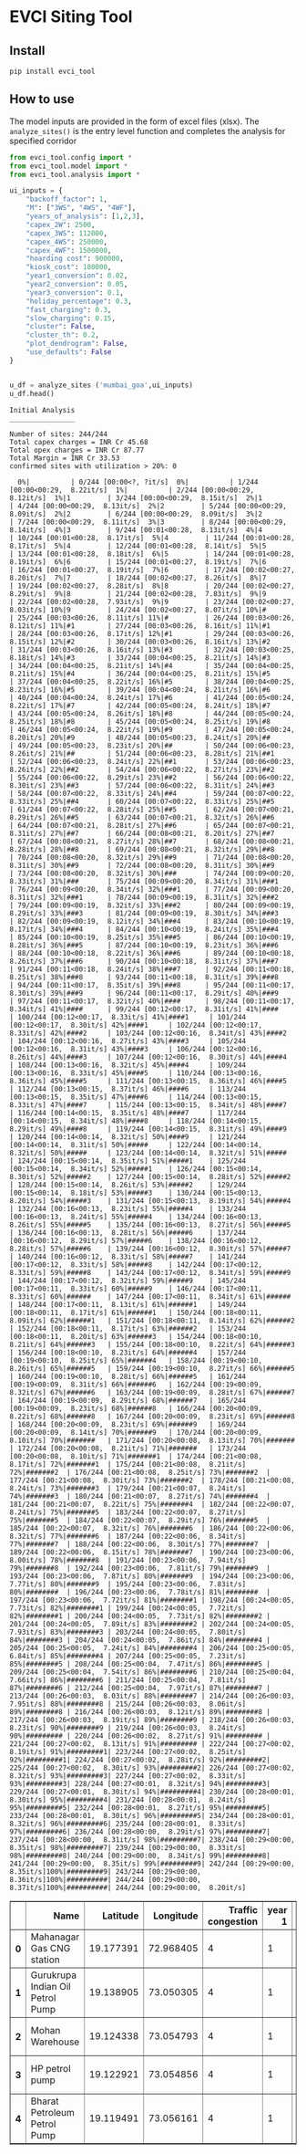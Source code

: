 EVCI Siting Tool
================

<!-- WARNING: THIS FILE WAS AUTOGENERATED! DO NOT EDIT! -->

## Install

`pip install evci_tool`

## How to use

The model inputs are provided in the form of excel files (xlsx). The
`analyze_sites()` is the entry level function and completes the analysis
for specified corridor

``` python
from evci_tool.config import *
from evci_tool.model import *
from evci_tool.analysis import *

ui_inputs = { 
    "backoff_factor": 1,
    "M": ["3WS", "4WS", "4WF"],
    "years_of_analysis": [1,2,3],
    "capex_2W": 2500,
    "capex_3WS": 112000,
    "capex_4WS": 250000,
    "capex_4WF": 1500000,
    "hoarding cost": 900000,
    "kiosk_cost": 180000,
    "year1_conversion": 0.02,
    "year2_conversion": 0.05,
    "year3_conversion": 0.1,
    "holiday_percentage": 0.3,
    "fast_charging": 0.3,
    "slow_charging": 0.15,
    "cluster": False,
    "cluster_th": 0.2,
    "plot_dendrogram": False,
    "use_defaults": False 
}


u_df = analyze_sites ('mumbai_goa',ui_inputs)
u_df.head()
```


    Initial Analysis
    ________________

    Number of sites: 244/244
    Total capex charges = INR Cr 45.68
    Total opex charges = INR Cr 87.77
    Total Margin = INR Cr 33.53
    confirmed sites with utilization > 20%: 0

      0%|          | 0/244 [00:00<?, ?it/s]  0%|          | 1/244 [00:00<00:29,  8.22it/s]  1%|          | 2/244 [00:00<00:29,  8.12it/s]  1%|1         | 3/244 [00:00<00:29,  8.15it/s]  2%|1         | 4/244 [00:00<00:29,  8.13it/s]  2%|2         | 5/244 [00:00<00:29,  8.09it/s]  2%|2         | 6/244 [00:00<00:29,  8.09it/s]  3%|2         | 7/244 [00:00<00:29,  8.11it/s]  3%|3         | 8/244 [00:00<00:29,  8.14it/s]  4%|3         | 9/244 [00:01<00:28,  8.13it/s]  4%|4         | 10/244 [00:01<00:28,  8.17it/s]  5%|4         | 11/244 [00:01<00:28,  8.17it/s]  5%|4         | 12/244 [00:01<00:28,  8.14it/s]  5%|5         | 13/244 [00:01<00:28,  8.18it/s]  6%|5         | 14/244 [00:01<00:28,  8.19it/s]  6%|6         | 15/244 [00:01<00:27,  8.19it/s]  7%|6         | 16/244 [00:01<00:27,  8.19it/s]  7%|6         | 17/244 [00:02<00:27,  8.20it/s]  7%|7         | 18/244 [00:02<00:27,  8.26it/s]  8%|7         | 19/244 [00:02<00:27,  8.28it/s]  8%|8         | 20/244 [00:02<00:27,  8.29it/s]  9%|8         | 21/244 [00:02<00:28,  7.83it/s]  9%|9         | 22/244 [00:02<00:28,  7.93it/s]  9%|9         | 23/244 [00:02<00:27,  8.03it/s] 10%|9         | 24/244 [00:02<00:27,  8.07it/s] 10%|#         | 25/244 [00:03<00:26,  8.11it/s] 11%|#         | 26/244 [00:03<00:26,  8.12it/s] 11%|#1        | 27/244 [00:03<00:26,  8.16it/s] 11%|#1        | 28/244 [00:03<00:26,  8.17it/s] 12%|#1        | 29/244 [00:03<00:26,  8.15it/s] 12%|#2        | 30/244 [00:03<00:26,  8.16it/s] 13%|#2        | 31/244 [00:03<00:26,  8.16it/s] 13%|#3        | 32/244 [00:03<00:25,  8.18it/s] 14%|#3        | 33/244 [00:04<00:25,  8.21it/s] 14%|#3        | 34/244 [00:04<00:25,  8.21it/s] 14%|#4        | 35/244 [00:04<00:25,  8.21it/s] 15%|#4        | 36/244 [00:04<00:25,  8.21it/s] 15%|#5        | 37/244 [00:04<00:25,  8.22it/s] 16%|#5        | 38/244 [00:04<00:25,  8.23it/s] 16%|#5        | 39/244 [00:04<00:24,  8.21it/s] 16%|#6        | 40/244 [00:04<00:24,  8.24it/s] 17%|#6        | 41/244 [00:05<00:24,  8.22it/s] 17%|#7        | 42/244 [00:05<00:24,  8.24it/s] 18%|#7        | 43/244 [00:05<00:24,  8.26it/s] 18%|#8        | 44/244 [00:05<00:24,  8.25it/s] 18%|#8        | 45/244 [00:05<00:24,  8.25it/s] 19%|#8        | 46/244 [00:05<00:24,  8.22it/s] 19%|#9        | 47/244 [00:05<00:24,  8.20it/s] 20%|#9        | 48/244 [00:05<00:23,  8.24it/s] 20%|##        | 49/244 [00:05<00:23,  8.23it/s] 20%|##        | 50/244 [00:06<00:23,  8.26it/s] 21%|##        | 51/244 [00:06<00:23,  8.28it/s] 21%|##1       | 52/244 [00:06<00:23,  8.24it/s] 22%|##1       | 53/244 [00:06<00:23,  8.26it/s] 22%|##2       | 54/244 [00:06<00:22,  8.27it/s] 23%|##2       | 55/244 [00:06<00:22,  8.29it/s] 23%|##2       | 56/244 [00:06<00:22,  8.30it/s] 23%|##3       | 57/244 [00:06<00:22,  8.31it/s] 24%|##3       | 58/244 [00:07<00:22,  8.33it/s] 24%|##4       | 59/244 [00:07<00:22,  8.33it/s] 25%|##4       | 60/244 [00:07<00:22,  8.33it/s] 25%|##5       | 61/244 [00:07<00:22,  8.28it/s] 25%|##5       | 62/244 [00:07<00:21,  8.29it/s] 26%|##5       | 63/244 [00:07<00:21,  8.32it/s] 26%|##6       | 64/244 [00:07<00:21,  8.28it/s] 27%|##6       | 65/244 [00:07<00:21,  8.31it/s] 27%|##7       | 66/244 [00:08<00:21,  8.20it/s] 27%|##7       | 67/244 [00:08<00:21,  8.27it/s] 28%|##7       | 68/244 [00:08<00:21,  8.28it/s] 28%|##8       | 69/244 [00:08<00:21,  8.32it/s] 29%|##8       | 70/244 [00:08<00:20,  8.32it/s] 29%|##9       | 71/244 [00:08<00:20,  8.31it/s] 30%|##9       | 72/244 [00:08<00:20,  8.31it/s] 30%|##9       | 73/244 [00:08<00:20,  8.32it/s] 30%|###       | 74/244 [00:09<00:20,  8.33it/s] 31%|###       | 75/244 [00:09<00:20,  8.34it/s] 31%|###1      | 76/244 [00:09<00:20,  8.34it/s] 32%|###1      | 77/244 [00:09<00:20,  8.31it/s] 32%|###1      | 78/244 [00:09<00:19,  8.31it/s] 32%|###2      | 79/244 [00:09<00:19,  8.32it/s] 33%|###2      | 80/244 [00:09<00:19,  8.29it/s] 33%|###3      | 81/244 [00:09<00:19,  8.30it/s] 34%|###3      | 82/244 [00:09<00:19,  8.12it/s] 34%|###4      | 83/244 [00:10<00:19,  8.17it/s] 34%|###4      | 84/244 [00:10<00:19,  8.24it/s] 35%|###4      | 85/244 [00:10<00:19,  8.25it/s] 35%|###5      | 86/244 [00:10<00:19,  8.28it/s] 36%|###5      | 87/244 [00:10<00:19,  8.23it/s] 36%|###6      | 88/244 [00:10<00:18,  8.22it/s] 36%|###6      | 89/244 [00:10<00:18,  8.26it/s] 37%|###6      | 90/244 [00:10<00:18,  8.31it/s] 37%|###7      | 91/244 [00:11<00:18,  8.24it/s] 38%|###7      | 92/244 [00:11<00:18,  8.25it/s] 38%|###8      | 93/244 [00:11<00:18,  8.31it/s] 39%|###8      | 94/244 [00:11<00:17,  8.35it/s] 39%|###8      | 95/244 [00:11<00:17,  8.30it/s] 39%|###9      | 96/244 [00:11<00:17,  8.29it/s] 40%|###9      | 97/244 [00:11<00:17,  8.32it/s] 40%|####      | 98/244 [00:11<00:17,  8.34it/s] 41%|####      | 99/244 [00:12<00:17,  8.31it/s] 41%|####      | 100/244 [00:12<00:17,  8.33it/s] 41%|####1     | 101/244 [00:12<00:17,  8.30it/s] 42%|####1     | 102/244 [00:12<00:17,  8.33it/s] 42%|####2     | 103/244 [00:12<00:16,  8.34it/s] 43%|####2     | 104/244 [00:12<00:16,  8.27it/s] 43%|####3     | 105/244 [00:12<00:16,  8.31it/s] 43%|####3     | 106/244 [00:12<00:16,  8.26it/s] 44%|####3     | 107/244 [00:12<00:16,  8.30it/s] 44%|####4     | 108/244 [00:13<00:16,  8.32it/s] 45%|####4     | 109/244 [00:13<00:16,  8.33it/s] 45%|####5     | 110/244 [00:13<00:16,  8.36it/s] 45%|####5     | 111/244 [00:13<00:15,  8.36it/s] 46%|####5     | 112/244 [00:13<00:15,  8.37it/s] 46%|####6     | 113/244 [00:13<00:15,  8.35it/s] 47%|####6     | 114/244 [00:13<00:15,  8.33it/s] 47%|####7     | 115/244 [00:13<00:15,  8.34it/s] 48%|####7     | 116/244 [00:14<00:15,  8.35it/s] 48%|####7     | 117/244 [00:14<00:15,  8.34it/s] 48%|####8     | 118/244 [00:14<00:15,  8.29it/s] 49%|####8     | 119/244 [00:14<00:15,  8.31it/s] 49%|####9     | 120/244 [00:14<00:14,  8.32it/s] 50%|####9     | 121/244 [00:14<00:14,  8.31it/s] 50%|#####     | 122/244 [00:14<00:14,  8.32it/s] 50%|#####     | 123/244 [00:14<00:14,  8.32it/s] 51%|#####     | 124/244 [00:15<00:14,  8.35it/s] 51%|#####1    | 125/244 [00:15<00:14,  8.34it/s] 52%|#####1    | 126/244 [00:15<00:14,  8.30it/s] 52%|#####2    | 127/244 [00:15<00:14,  8.28it/s] 52%|#####2    | 128/244 [00:15<00:14,  8.26it/s] 53%|#####2    | 129/244 [00:15<00:14,  8.18it/s] 53%|#####3    | 130/244 [00:15<00:13,  8.20it/s] 54%|#####3    | 131/244 [00:15<00:13,  8.19it/s] 54%|#####4    | 132/244 [00:16<00:13,  8.23it/s] 55%|#####4    | 133/244 [00:16<00:13,  8.24it/s] 55%|#####4    | 134/244 [00:16<00:13,  8.26it/s] 55%|#####5    | 135/244 [00:16<00:13,  8.27it/s] 56%|#####5    | 136/244 [00:16<00:13,  8.28it/s] 56%|#####6    | 137/244 [00:16<00:12,  8.29it/s] 57%|#####6    | 138/244 [00:16<00:12,  8.28it/s] 57%|#####6    | 139/244 [00:16<00:12,  8.30it/s] 57%|#####7    | 140/244 [00:16<00:12,  8.33it/s] 58%|#####7    | 141/244 [00:17<00:12,  8.33it/s] 58%|#####8    | 142/244 [00:17<00:12,  8.33it/s] 59%|#####8    | 143/244 [00:17<00:12,  8.34it/s] 59%|#####9    | 144/244 [00:17<00:12,  8.32it/s] 59%|#####9    | 145/244 [00:17<00:11,  8.33it/s] 60%|#####9    | 146/244 [00:17<00:11,  8.33it/s] 60%|######    | 147/244 [00:17<00:11,  8.34it/s] 61%|######    | 148/244 [00:17<00:11,  8.13it/s] 61%|######1   | 149/244 [00:18<00:11,  8.17it/s] 61%|######1   | 150/244 [00:18<00:11,  8.09it/s] 62%|######1   | 151/244 [00:18<00:11,  8.14it/s] 62%|######2   | 152/244 [00:18<00:11,  8.17it/s] 63%|######2   | 153/244 [00:18<00:11,  8.20it/s] 63%|######3   | 154/244 [00:18<00:10,  8.21it/s] 64%|######3   | 155/244 [00:18<00:10,  8.22it/s] 64%|######3   | 156/244 [00:18<00:10,  8.23it/s] 64%|######4   | 157/244 [00:19<00:10,  8.25it/s] 65%|######4   | 158/244 [00:19<00:10,  8.26it/s] 65%|######5   | 159/244 [00:19<00:10,  8.27it/s] 66%|######5   | 160/244 [00:19<00:10,  8.28it/s] 66%|######5   | 161/244 [00:19<00:09,  8.31it/s] 66%|######6   | 162/244 [00:19<00:09,  8.32it/s] 67%|######6   | 163/244 [00:19<00:09,  8.28it/s] 67%|######7   | 164/244 [00:19<00:09,  8.29it/s] 68%|######7   | 165/244 [00:19<00:09,  8.23it/s] 68%|######8   | 166/244 [00:20<00:09,  8.22it/s] 68%|######8   | 167/244 [00:20<00:09,  8.23it/s] 69%|######8   | 168/244 [00:20<00:09,  8.23it/s] 69%|######9   | 169/244 [00:20<00:09,  8.14it/s] 70%|######9   | 170/244 [00:20<00:09,  8.10it/s] 70%|#######   | 171/244 [00:20<00:08,  8.13it/s] 70%|#######   | 172/244 [00:20<00:08,  8.21it/s] 71%|#######   | 173/244 [00:20<00:08,  8.10it/s] 71%|#######1  | 174/244 [00:21<00:08,  8.17it/s] 72%|#######1  | 175/244 [00:21<00:08,  8.21it/s] 72%|#######2  | 176/244 [00:21<00:08,  8.25it/s] 73%|#######2  | 177/244 [00:21<00:08,  8.30it/s] 73%|#######2  | 178/244 [00:21<00:08,  8.24it/s] 73%|#######3  | 179/244 [00:21<00:07,  8.24it/s] 74%|#######3  | 180/244 [00:21<00:07,  8.27it/s] 74%|#######4  | 181/244 [00:21<00:07,  8.22it/s] 75%|#######4  | 182/244 [00:22<00:07,  8.24it/s] 75%|#######5  | 183/244 [00:22<00:07,  8.27it/s] 75%|#######5  | 184/244 [00:22<00:07,  8.29it/s] 76%|#######5  | 185/244 [00:22<00:07,  8.32it/s] 76%|#######6  | 186/244 [00:22<00:06,  8.32it/s] 77%|#######6  | 187/244 [00:22<00:06,  8.34it/s] 77%|#######7  | 188/244 [00:22<00:06,  8.30it/s] 77%|#######7  | 189/244 [00:22<00:06,  8.15it/s] 78%|#######7  | 190/244 [00:23<00:06,  8.00it/s] 78%|#######8  | 191/244 [00:23<00:06,  7.94it/s] 79%|#######8  | 192/244 [00:23<00:06,  7.81it/s] 79%|#######9  | 193/244 [00:23<00:06,  7.87it/s] 80%|#######9  | 194/244 [00:23<00:06,  7.77it/s] 80%|#######9  | 195/244 [00:23<00:06,  7.83it/s] 80%|########  | 196/244 [00:23<00:06,  7.78it/s] 81%|########  | 197/244 [00:23<00:06,  7.72it/s] 81%|########1 | 198/244 [00:24<00:05,  7.73it/s] 82%|########1 | 199/244 [00:24<00:05,  7.72it/s] 82%|########1 | 200/244 [00:24<00:05,  7.73it/s] 82%|########2 | 201/244 [00:24<00:05,  7.89it/s] 83%|########2 | 202/244 [00:24<00:05,  7.93it/s] 83%|########3 | 203/244 [00:24<00:05,  7.80it/s] 84%|########3 | 204/244 [00:24<00:05,  7.86it/s] 84%|########4 | 205/244 [00:25<00:05,  7.24it/s] 84%|########4 | 206/244 [00:25<00:05,  6.84it/s] 85%|########4 | 207/244 [00:25<00:05,  7.23it/s] 85%|########5 | 208/244 [00:25<00:04,  7.47it/s] 86%|########5 | 209/244 [00:25<00:04,  7.54it/s] 86%|########6 | 210/244 [00:25<00:04,  7.66it/s] 86%|########6 | 211/244 [00:25<00:04,  7.81it/s] 87%|########6 | 212/244 [00:25<00:04,  7.97it/s] 87%|########7 | 213/244 [00:26<00:03,  8.03it/s] 88%|########7 | 214/244 [00:26<00:03,  7.95it/s] 88%|########8 | 215/244 [00:26<00:03,  8.06it/s] 89%|########8 | 216/244 [00:26<00:03,  8.12it/s] 89%|########8 | 217/244 [00:26<00:03,  8.19it/s] 89%|########9 | 218/244 [00:26<00:03,  8.23it/s] 90%|########9 | 219/244 [00:26<00:03,  8.24it/s] 90%|######### | 220/244 [00:26<00:02,  8.27it/s] 91%|######### | 221/244 [00:27<00:02,  8.13it/s] 91%|######### | 222/244 [00:27<00:02,  8.19it/s] 91%|#########1| 223/244 [00:27<00:02,  8.25it/s] 92%|#########1| 224/244 [00:27<00:02,  8.28it/s] 92%|#########2| 225/244 [00:27<00:02,  8.30it/s] 93%|#########2| 226/244 [00:27<00:02,  8.32it/s] 93%|#########3| 227/244 [00:27<00:02,  8.33it/s] 93%|#########3| 228/244 [00:27<00:01,  8.32it/s] 94%|#########3| 229/244 [00:27<00:01,  8.30it/s] 94%|#########4| 230/244 [00:28<00:01,  8.30it/s] 95%|#########4| 231/244 [00:28<00:01,  8.24it/s] 95%|#########5| 232/244 [00:28<00:01,  8.27it/s] 95%|#########5| 233/244 [00:28<00:01,  8.30it/s] 96%|#########5| 234/244 [00:28<00:01,  8.32it/s] 96%|#########6| 235/244 [00:28<00:01,  8.33it/s] 97%|#########6| 236/244 [00:28<00:00,  8.29it/s] 97%|#########7| 237/244 [00:28<00:00,  8.31it/s] 98%|#########7| 238/244 [00:29<00:00,  8.35it/s] 98%|#########7| 239/244 [00:29<00:00,  8.33it/s] 98%|#########8| 240/244 [00:29<00:00,  8.34it/s] 99%|#########8| 241/244 [00:29<00:00,  8.35it/s] 99%|#########9| 242/244 [00:29<00:00,  8.35it/s]100%|#########9| 243/244 [00:29<00:00,  8.36it/s]100%|##########| 244/244 [00:29<00:00,  8.37it/s]100%|##########| 244/244 [00:29<00:00,  8.20it/s]

<div>
<style scoped>
    .dataframe tbody tr th:only-of-type {
        vertical-align: middle;
    }

    .dataframe tbody tr th {
        vertical-align: top;
    }

    .dataframe thead th {
        text-align: right;
    }
</style>
<table border="1" class="dataframe">
  <thead>
    <tr style="text-align: right;">
      <th></th>
      <th>Name</th>
      <th>Latitude</th>
      <th>Longitude</th>
      <th>Traffic congestion</th>
      <th>year 1</th>
      <th>kiosk hoarding</th>
      <th>hoarding margin</th>
      <th>geometry</th>
      <th>utilization</th>
      <th>unserviced</th>
      <th>capex</th>
      <th>opex</th>
      <th>margin</th>
      <th>max vehicles</th>
      <th>estimated vehicles</th>
    </tr>
  </thead>
  <tbody>
    <tr>
      <th>0</th>
      <td>Mahanagar Gas CNG station</td>
      <td>19.177391</td>
      <td>72.968405</td>
      <td>4</td>
      <td>1</td>
      <td>1</td>
      <td>15520</td>
      <td>POINT (72.96841 19.17739)</td>
      <td>0.096406</td>
      <td>NaN</td>
      <td>1872000.0</td>
      <td>3.868338e+06</td>
      <td>1.256811e+06</td>
      <td>25.0</td>
      <td>2.0</td>
    </tr>
    <tr>
      <th>1</th>
      <td>Gurukrupa Indian Oil Petrol Pump</td>
      <td>19.138905</td>
      <td>73.050305</td>
      <td>4</td>
      <td>1</td>
      <td>1</td>
      <td>15520</td>
      <td>POINT (73.05031 19.13891)</td>
      <td>0.047681</td>
      <td>NaN</td>
      <td>1872000.0</td>
      <td>3.663296e+06</td>
      <td>1.226055e+06</td>
      <td>25.0</td>
      <td>1.0</td>
    </tr>
    <tr>
      <th>2</th>
      <td>Mohan Warehouse</td>
      <td>19.124338</td>
      <td>73.054793</td>
      <td>4</td>
      <td>1</td>
      <td>1</td>
      <td>15520</td>
      <td>POINT (73.05479 19.12434)</td>
      <td>0.001121</td>
      <td>NaN</td>
      <td>1872000.0</td>
      <td>3.469664e+06</td>
      <td>1.197010e+06</td>
      <td>25.0</td>
      <td>0.0</td>
    </tr>
    <tr>
      <th>3</th>
      <td>HP petrol pump</td>
      <td>19.122921</td>
      <td>73.054856</td>
      <td>4</td>
      <td>1</td>
      <td>1</td>
      <td>15520</td>
      <td>POINT (73.05486 19.12292)</td>
      <td>0.000676</td>
      <td>NaN</td>
      <td>1872000.0</td>
      <td>3.467810e+06</td>
      <td>1.196732e+06</td>
      <td>25.0</td>
      <td>0.0</td>
    </tr>
    <tr>
      <th>4</th>
      <td>Bharat Petroleum Petrol Pump</td>
      <td>19.119491</td>
      <td>73.056161</td>
      <td>4</td>
      <td>1</td>
      <td>1</td>
      <td>15520</td>
      <td>POINT (73.05616 19.11949)</td>
      <td>0.000549</td>
      <td>NaN</td>
      <td>1872000.0</td>
      <td>3.467281e+06</td>
      <td>1.196653e+06</td>
      <td>25.0</td>
      <td>0.0</td>
    </tr>
  </tbody>
</table>
</div>
